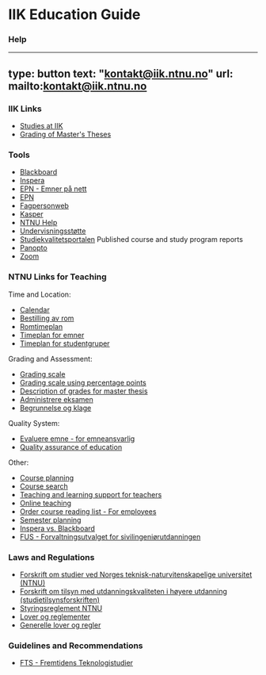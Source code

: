 
# IIK Education Guide


### Help

---
type: button
text: "kontakt@iik.ntnu.no"
url: mailto:kontakt@iik.ntnu.no
---


### IIK Links

* [Studies at IIK](https://innsida.ntnu.no/wiki/-/wiki/English/Studies+at+IIK)
* [Grading of Master's Theses](https://i.ntnu.no/wiki/-/wiki/English/Grading+MSc+theses+at+IIK)


### Tools

* [Blackboard](https://innsida.ntnu.no/blackboard)
* [Inspera](https://ntnu.inspera.no/admin)
* [EPN - Emner på nett](https://fsweb.no/epn/velgInstitusjon.jsf?inst=ntnu)
* [EPN](https://i.ntnu.no/wiki/-/wiki/Norsk/Emneplanlegging+på+nett)
* [Fagpersonweb](https://fsweb.no/fagpersonweb/login.jsf?inst=fsntnu)
* [Kasper](https://studntnu.sharepoint.com/sites/studieplanlegging)
* [NTNU Help](https://innsida.ntnu.no/ntnuhjelp)
* [Undervisningsstøtte](https://innsida.ntnu.no/en/undervisningsstotte)
* [Studiekvalitetsportalen](https://innsida.ntnu.no/studiekvalitetsportalen/) Published course and study program reports
* [Panopto](https://ntnu.cloud.panopto.eu/)
* [Zoom](https://ntnu.zoom.us)

### NTNU Links for Teaching


Time and Location:

* [Calendar](https://i.ntnu.no/en/studiekalender)
* [Bestilling av rom](https://tp.uio.no/ntnu/rombestilling/?)
* [Romtimeplan](https://tp.uio.no/ntnu/timeplan/?type=room)
* [Timeplan for emner](https://tp.uio.no/ntnu/timeplan/emner.php)
* [Timeplan for studentgruper](https://tp.uio.no/ntnu/timeplan/student.php)


Grading and Assessment:

* [Grading scale](https://i.ntnu.no/wiki/-/wiki/English/Grading+scale)
* [Grading scale using percentage points](https://i.ntnu.no/wiki/-/wiki/English/Grading+scale+using+percentage+points)
* [Description of grades for master thesis](https://i.ntnu.no/wiki/-/wiki/English/Description+of+grades+for+master+thesis)
* [Administrere eksamen](https://i.ntnu.no/administrere-eksamen)
* [Begrunnelse og klage](https://i.ntnu.no/wiki/-/wiki/Norsk/Begrunnelse+og+klage)


Quality System:

* [Evaluere emne - for emneansvarlig](https://i.ntnu.no/evaluere-emne)
* [Quality assurance of education](https://i.ntnu.no/wiki/-/wiki/English/Quality+assurance+of+education)

Other:

* [Course planning](https://i.ntnu.no/emneansvarlig)
* [Course search](https://www.ntnu.no/studier/emner)
* [Teaching and learning support for teachers](https://i.ntnu.no/undervisningsstotte)
* [Online teaching](https://i.ntnu.no/nettbasert-undervisning)
* [Order course reading list - For employees](https://i.ntnu.no/pensumforberedelse)
* [Semester planning](https://i.ntnu.no/planlegge-semesteret)
* [Inspera vs. Blackboard](https://i.ntnu.no/wiki/-/wiki/Norsk/Karaktergivende+vurderinger+i+eksamens-+vs+e-læringssystem)
* [FUS - Forvaltningsutvalget for sivilingeniørutdanningen](https://i.ntnu.no/wiki/-/wiki/Norsk/Forvaltningsutvalget+for+sivilingeni%C3%B8rutdanningen+-+FUS)


### Laws and Regulations

* [Forskrift om studier ved Norges teknisk-naturvitenskapelige universitet (NTNU)](https://lovdata.no/dokument/SF/forskrift/2015-12-08-1449)
* [Forskrift om tilsyn med utdanningskvaliteten i høyere utdanning (studietilsynsforskriften)](https://lovdata.no/dokument/SF/forskrift/2017-02-07-137)
* [Styringsreglement NTNU](https://innsida.ntnu.no/wiki/-/wiki/Norsk/Styringsreglement)
* [Lover og reglementer](https://innsida.ntnu.no/wiki/-/wiki/Norsk/lover+og+reglementer)
* [Generelle lover og regler](https://innsida.ntnu.no/wiki/-/wiki/Norsk/Generelle+lover+og+regler+-+studier)

### Guidelines and Recommendations

* [FTS - Fremtidens Teknologistudier](https://www.ntnu.no/fremtidensteknologistudier)

